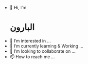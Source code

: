 - 👋 Hi, I’m <h1>البارون</h>
- 👀 I’m interested in ...
- 🌱 I’m currently learning & Working ...
- 💞️ I’m looking to collaborate on ...
- 📫 How to reach me ...

<!---
f1200/f1200 is a ✨ special ✨ repository because its `README.md` (this file) appears on your GitHub profile.
You can click the Preview link to take a look at your changes.
--->
